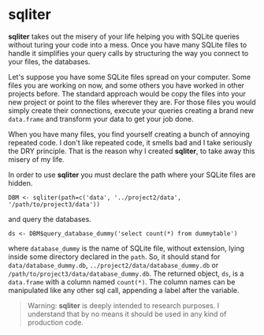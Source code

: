 # sqliter

<!-- When you collect data from many sources to get data explored it is common to
handle with many files at the same time.
I'd rather work with SQLite files just because I am able to get structed data
without much effort and I can get fresh updates without much pain.
However, the  -->

**sqliter** takes out the misery of your life helping you with SQLite
queries without turing your code into a mess.
Once you have many SQLite files to handle it simplifies your query calls by
structuring the way you connect to your files, the databases.

Let's suppose you have some SQLite files spread on your computer.
Some files you are working on now, and some others you have worked in other 
projects before.
The standard approach would be copy the files into your new project or point 
to the files wherever they are.
For those files you would simply create their connections, execute
your queries creating a brand new `data.frame` and transform your data to
get your job done.

When you have many files, you find yourself creating a bunch of
annoying repeated code.
I don't like repeated code, it smells bad and
I take seriously the DRY principle.
That is the reason why I created **sqliter**, to take away this misery of my life.

In order to use **sqliter** you must declare the path where your SQLite files
are hidden.

	DBM <- sqliter(path=c('data', '../project2/data', '/path/to/project3/data'))

and query the databases.

	ds <- DBM$query_database_dummy('select count(*) from dummytable')

where `database_dummy` is the name of SQLite file, without extension, lying
inside some directory declared in the `path`.
So, it should stand for `data/database_dummy.db`, `../project2/data/database_dummy.db` or `/path/to/project3/data/database_dummy.db`.
The returned object, `ds`, is a `data.frame` with a column named `count(*)`.
The column names can be manipulated like any other sql call, appending a label after the variable.

> Warning: **sqliter** is deeply intended to research purposes. I understand that
> by no means it should be used in any kind of production code.

